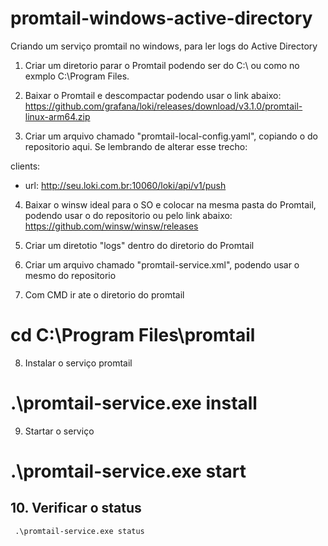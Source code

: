 # promtail-windows-active-directory
Criando um serviço promtail no windows, para ler logs do Active Directory


1. Criar um diretorio parar o Promtail podendo ser do C:\ ou como no exmplo C:\Program Files.

2. Baixar o Promtail e descompactar podendo usar o link abaixo:
https://github.com/grafana/loki/releases/download/v3.1.0/promtail-linux-arm64.zip

3. Criar um arquivo chamado "promtail-local-config.yaml", copiando o do repositorio aqui.
Se lembrando de alterar esse trecho:

clients:
  - url: http://seu.loki.com.br:10060/loki/api/v1/push

4. Baixar o winsw ideal para o SO e colocar na mesma pasta do Promtail, podendo usar o do repositorio ou pelo link abaixo:
https://github.com/winsw/winsw/releases

5. Criar um diretotio "logs" dentro do diretorio do Promtail

6. Criar um arquivo chamado "promtail-service.xml", podendo usar o mesmo do repositorio

7. Com CMD ir ate o diretorio do promtail
# cd C:\Program Files\promtail

8. Instalar o serviço promtail
# .\promtail-service.exe install

9. Startar o serviço
# .\promtail-service.exe start

<h2> 10. Verificar o status </h2>
<code> .\promtail-service.exe status </code>







